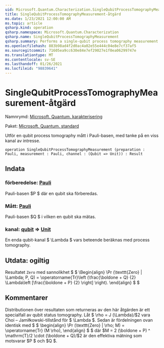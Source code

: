```yaml
---
uid: Microsoft.Quantum.Characterization.SingleQubitProcessTomographyMeasurement
title: SingleQubitProcessTomographyMeasurement-åtgärd
ms.date: 1/23/2021 12:00:00 AM
ms.topic: article
qsharp.kind: operation
qsharp.namespace: Microsoft.Quantum.Characterization
qsharp.name: SingleQubitProcessTomographyMeasurement
qsharp.summary: Performs a single-qubit process tomography measurement in the Pauli basis, given a particular channel of interest.
ms.openlocfilehash: 883b98ad4f2d0ac4a02e55e444c04e8e7cf37af5
ms.sourcegitcommit: 71605ea9cc630e84e7ef29027e1f0ea06299747e
ms.translationtype: MT
ms.contentlocale: sv-SE
ms.lasthandoff: 01/26/2021
ms.locfileid: "98839641"
---
```

# <a name="singlequbitprocesstomographymeasurement-operation"></a>SingleQubitProcessTomographyMeasurement-åtgärd

Namnrymd: [Microsoft. Quantum. karakterisering](xref:Microsoft.Quantum.Characterization)

Paket: [Microsoft. Quantum. standard](https://nuget.org/packages/Microsoft.Quantum.Standard)


Utför en qubit process tomography mått i Pauli-basen, med tanke på en viss kanal av intresse.

```qsharp
operation SingleQubitProcessTomographyMeasurement (preparation : Pauli, measurement : Pauli, channel : (Qubit => Unit)) : Result
```


## <a name="input"></a>Indata

### <a name="preparation--pauli"></a>förberedelse: [Pauli](xref:microsoft.quantum.lang-ref.pauli)

Pauli-basen $P $ där en qubit ska förberedas.


### <a name="measurement--pauli"></a>Mått: [Pauli](xref:microsoft.quantum.lang-ref.pauli)

Pauli-basen $Q $ i vilken en qubit ska mätas.


### <a name="channel--qubit--unit"></a>kanal: [qubit](xref:microsoft.quantum.lang-ref.qubit) => [Unit](xref:microsoft.quantum.lang-ref.unit) 

En enda qubit-kanal $ \Lambda $ vars beteende beräknas med process tomography.



## <a name="output--__invalidresult__"></a>Utdata: __ogiltig <Result>__

Resultatet `Zero` med sannolikhet $ $ \Begin{align} \Pr (\texttt{Zero} | \Lambda; P, Q) = \operatorname{Tr}\left (\frac{\boldone + Q} {2} \Lambda\left [\frac{\boldone + P} {2} \right] \right).
\end{align} $ $

## <a name="remarks"></a>Kommentarer

Distributionen över resultaten som returneras av den här åtgärden är ett specialfall av qubit status tomography. Låt $ \rho = J (\Lambda)/$2 vara Choi – Jamiłkowski-tillstånd för $ \Lambda $. Sedan är fördelningen ovan identisk med $ $ \begin{align} \Pr (\texttt{Zero} | \rho; M) = \operatorname{Tr} (M \rho), \end{align} $ $ där $M = 2 (\boldone + P) ^ \mathrm{T}/2 \cdot (\boldone + Q)/$2 är den effektiva mätning som motsvarar $P $ och $Q $.